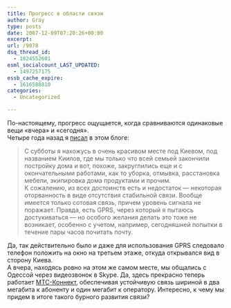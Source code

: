 ```yaml
---
title: Прогресс в области связи
author: Gray
type: posts
date: 2007-12-09T07:20:26+00:00
excerpt:
url: /9078
dsq_thread_id:
  - 1824552601
esml_socialcount_LAST_UPDATED:
  - 1497257175
essb_cache_expire:
  - 1616588810
categories:
  - Uncategorized

---
```








По-настоящему, прогресс ощущается, когда сравниваются одинаковые вещи &#171;вчера&#187; и &#171;сегодня&#187;.  
Четыре года назад я [писал][1] в этом блоге:

> С субботы я нахожусь в очень красивом месте под Киевом, под названием Киилов, где мы только что всей семьей закончили постройку дома и вот, похоже, закруглились еще и с окончательными работами, как то уборка, отмывка, расстановка мебели, экипировка дома продуктами и прочим.  
> К сожалению, из всех достоинств есть и недостаток &#8212; некоторая оторванность в виде отсутствия стабильной связи. Вообще имеется только сотовая связь, причем уровень сигнала не поражает. Правда, есть GPRS, через который я пытаюсь достукиваться &#8212; но особого желания делать это тоже не возникает, особенно с учетом, например, сегодняшней попытки в течение пары часов почитать почту.

Да, так действительно было и даже для использования GPRS следовало телефон положить на окно на третьем этаже, откуда открывался вид в сторону Киева.  
А вчера, находясь ровно на этом же самом месте, мы общались с Одессой через видеозвонок в Skype. Да, здесь прекрасно теперь работает [МТС-Коннект][2], обеспечивая устойчивую связь шириной в два мегабита к абоненту и один мегабит к оператору. Интересно, к чему мы придем в итоге такого бурного развития связи?

 [1]: http://www.searchengines.ru/blog/archives/004374.html
 [2]: http://www.mts.com.ua/ukr/mts_connect.php